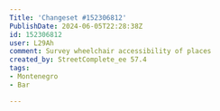 ```yaml
---
Title: 'Changeset #152306812'
PublishDate: 2024-06-05T22:28:38Z
id: 152306812
user: L29Ah
comment: Survey wheelchair accessibility of places
created_by: StreetComplete_ee 57.4
tags:
- Montenegro
- Bar

---
```

